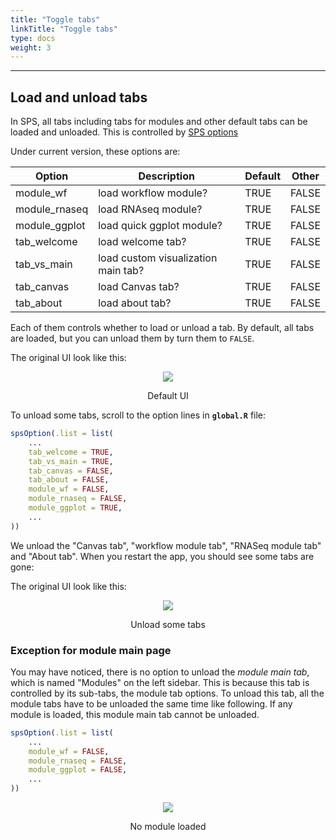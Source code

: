 ```yaml
---
title: "Toggle tabs"
linkTitle: "Toggle tabs"
type: docs
weight: 3
---
```

*****

## Load and unload tabs

In SPS, all tabs including tabs for modules and other default tabs can be 
loaded and unloaded. This is controlled by [SPS options](../config#app-options)

Under current version, these options are:

| Option          | Description                       | Default | Other     |
|-----------------|-----------------------------------|---------|-----------|
| module_wf       | load workflow module?             | TRUE    | FALSE     |
| module_rnaseq   | load RNAseq module?               | TRUE    | FALSE     |
| module_ggplot   | load quick ggplot module?         | TRUE    | FALSE     |
| tab_welcome     | load welcome tab?                 | TRUE    | FALSE     |  
| tab_vs_main     | load custom visualization main tab?| TRUE    | FALSE     |  
| tab_canvas      | load Canvas tab?                  | TRUE    | FALSE     |  
| tab_about       | load about tab?                   | TRUE    | FALSE     | 

Each of them controls whether to load or unload a tab. By default, all tabs 
are loaded, but you can unload them by turn them to `FALSE`.


The original UI look like this:
<center>

![](../sps_default_ui.png)

<caption>Default UI</caption>

</center>

To unload some tabs, scroll to the option lines in **`global.R`** file:

```r
spsOption(.list = list(
    ...
    tab_welcome = TRUE,
    tab_vs_main = TRUE,
    tab_canvas = FALSE,
    tab_about = FALSE,
    module_wf = FALSE,
    module_rnaseq = FALSE,
    module_ggplot = TRUE,
    ...
))
```
We unload the "Canvas tab", "workflow module tab", "RNASeq module tab" and
"About tab". When you restart the app, you should see some tabs are gone:

The original UI look like this:
<center>

![](../sps_unload_tabs.png)

<caption>Unload some tabs</caption>

</center>

### Exception for module main page
You may have noticed, there is no option to unload the *module main tab*, which is 
named "<i class="fa fa-layer-group"></i>Modules" on the left sidebar. This is 
because this tab is controlled by its sub-tabs, the module tab options. To unload this tab, all 
the module tabs have to be unloaded the same time like following. If any module 
is loaded, this module main tab cannot be unloaded. 

```r
spsOption(.list = list(
    ...
    module_wf = FALSE,
    module_rnaseq = FALSE,
    module_ggplot = FALSE,
    ...
))
```

<center>

![](../sps_no_module.png)

<caption>No module loaded</caption>

</center>











